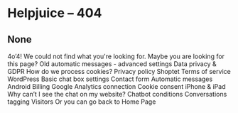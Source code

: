 # Helpjuice – 404
## None
4o’4!
We could not find what you're looking for. 
Maybe you are looking for this page?
Old automatic messages - advanced settings
Data privacy & GDPR
How do we process cookies?
Privacy policy
Shoptet
Terms of service
WordPress
Basic chat box settings
Contact form
Automatic messages
Android
Billing
Google Analytics connection
Cookie consent
iPhone & iPad
Why can’t I see the chat on my website?
Chatbot conditions
Conversations tagging
Visitors
Or you can go back to Home Page

